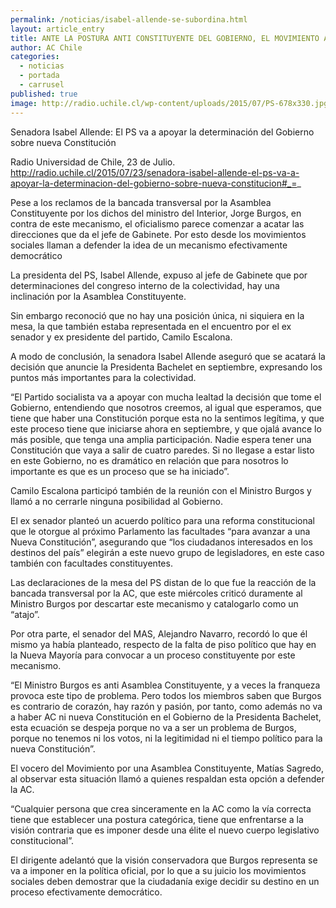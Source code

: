 ```yaml
---
permalink: /noticias/isabel-allende-se-subordina.html
layout: article_entry
title: ANTE LA POSTURA ANTI CONSTITUYENTE DEL GOBIERNO, EL MOVIMIENTO AC RESPONDE.
author: AC Chile
categories: 
  - noticias
  - portada
  - carrusel
published: true
image: http://radio.uchile.cl/wp-content/uploads/2015/07/PS-678x330.jpg
---
```


Senadora Isabel Allende: El PS va a apoyar la determinación del Gobierno sobre nueva Constitución

Radio Universidad de Chile, 23 de Julio. http://radio.uchile.cl/2015/07/23/senadora-isabel-allende-el-ps-va-a-apoyar-la-determinacion-del-gobierno-sobre-nueva-constitucion#_=_

Pese a los reclamos de la bancada transversal por la Asamblea Constituyente por los dichos del ministro del Interior, Jorge Burgos, en contra de este mecanismo, el oficialismo parece comenzar a acatar las direcciones que da el jefe de Gabinete. Por esto desde los movimientos sociales llaman a defender la idea de un mecanismo efectivamente democrático

La presidenta del PS, Isabel Allende, expuso al jefe de Gabinete que por determinaciones del congreso interno de la colectividad, hay una inclinación por la Asamblea Constituyente.

Sin embargo reconoció que no hay una posición única, ni siquiera en la mesa, la que también estaba representada en el encuentro por el ex senador y ex presidente del partido, Camilo Escalona.

A modo de conclusión, la senadora Isabel Allende aseguró que se acatará la decisión que anuncie la Presidenta Bachelet en septiembre, expresando los puntos más importantes para la colectividad.

“El Partido socialista va a apoyar con mucha lealtad la decisión que tome el Gobierno, entendiendo que nosotros creemos, al igual que esperamos, que tiene que haber una Constitución porque esta no la sentimos legítima, y que este proceso tiene que iniciarse ahora en septiembre, y que ojalá avance lo más posible, que tenga una amplia participación. Nadie espera tener una Constitución que vaya a salir de cuatro paredes. Si no llegase a estar listo en este Gobierno, no es dramático en relación que para nosotros lo importante es que es un proceso que se ha iniciado”.

Camilo Escalona participó también de la reunión con el Ministro Burgos y llamó a no cerrarle ninguna posibilidad al Gobierno.

El ex senador planteó un acuerdo político para una reforma constitucional que le otorgue al próximo Parlamento las facultades “para avanzar a una Nueva Constitución”, asegurando que “los ciudadanos interesados en los destinos del país” elegirán a este nuevo grupo de legisladores, en este caso también con facultades constituyentes.

Las declaraciones de la mesa del PS distan de lo que fue la reacción de la bancada transversal por la AC, que este miércoles criticó duramente al Ministro Burgos por descartar este mecanismo y catalogarlo como un “atajo”.

Por otra parte, el senador del MAS, Alejandro Navarro, recordó lo que él mismo ya había planteado, respecto de la falta de piso político que hay en la Nueva Mayoría para convocar a un proceso constituyente por este mecanismo.

“El Ministro Burgos es anti Asamblea Constituyente, y a veces la franqueza provoca este tipo de problema. Pero todos los miembros saben que Burgos es contrario de corazón, hay razón y pasión, por tanto, como además no va a haber AC ni nueva Constitución en el Gobierno de la Presidenta Bachelet, esta ecuación se despeja porque no va a ser un problema de Burgos, porque no tenemos ni los votos, ni la legitimidad ni el tiempo político para la nueva Constitución”.

El vocero del Movimiento por una Asamblea Constituyente, Matías Sagredo, al observar esta situación llamó a quienes respaldan esta opción a defender la AC.

“Cualquier persona que crea sinceramente en la AC como la vía correcta tiene que establecer una postura categórica, tiene que enfrentarse a la visión contraria que es imponer desde una élite el nuevo cuerpo legislativo constitucional”.

El dirigente adelantó que la visión conservadora que Burgos representa se va a imponer en la política oficial, por lo que a su juicio los movimientos sociales deben demostrar que la ciudadanía exige decidir su destino en un proceso efectivamente democrático.
